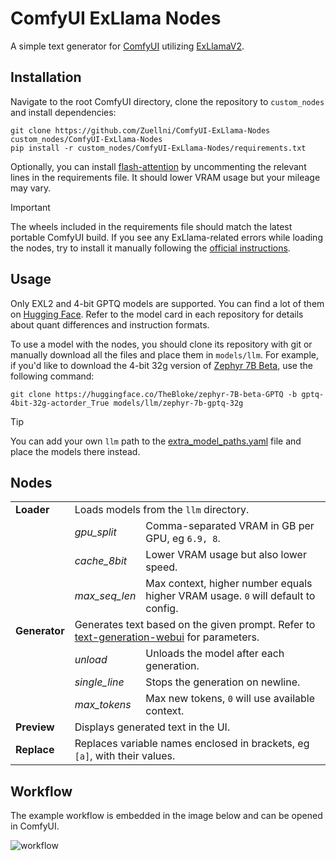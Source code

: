 # ComfyUI ExLlama Nodes
A simple text generator for [ComfyUI](https://github.com/comfyanonymous/ComfyUI) utilizing [ExLlamaV2](https://github.com/turboderp/exllamav2).

## Installation
Navigate to the root ComfyUI directory, clone the repository to `custom_nodes` and install dependencies:
```
git clone https://github.com/Zuellni/ComfyUI-ExLlama-Nodes custom_nodes/ComfyUI-ExLlama-Nodes
pip install -r custom_nodes/ComfyUI-ExLlama-Nodes/requirements.txt
```
Optionally, you can install [flash-attention](https://github.com/Dao-AILab/flash-attention) by uncommenting the relevant lines in the requirements file. It should lower VRAM usage but your mileage may vary.
> [!IMPORTANT]
> The wheels included in the requirements file should match the latest portable ComfyUI build. If you see any ExLlama-related errors while loading the nodes, try to install it manually following the [official instructions](https://github.com/turboderp/exllamav2#installation).

## Usage
Only EXL2 and 4-bit GPTQ models are supported. You can find a lot of them on [Hugging Face](https://huggingface.co/TheBloke). Refer to the model card in each repository for details about quant differences and instruction formats.

To use a model with the nodes, you should clone its repository with git or manually download all the files and place them in `models/llm`. For example, if you'd like to download the 4-bit 32g version of [Zephyr 7B Beta](https://huggingface.co/TheBloke/zephyr-7B-beta-GPTQ), use the following command:
```
git clone https://huggingface.co/TheBloke/zephyr-7B-beta-GPTQ -b gptq-4bit-32g-actorder_True models/llm/zephyr-7b-gptq-32g
```
> [!TIP]
> You can add your own `llm` path to the [extra_model_paths.yaml](https://github.com/comfyanonymous/ComfyUI/blob/master/extra_model_paths.yaml.example) file and place the models there instead.

## Nodes
<table>
  <tr>
    <td><b>Loader</b></td>
    <td colspan="2">Loads models from the <code>llm</code> directory.</td>
  </tr>
  <tr>
    <td></td>
    <td><i>gpu_split</i></td>
    <td>Comma-separated VRAM in GB per GPU, eg <code>6.9, 8</code>.</td>
  </tr>
  <tr>
    <td></td>
    <td><i>cache_8bit</i></td>
    <td>Lower VRAM usage but also lower speed.</td>
  </tr>
  <tr>
    <td></td>
    <td><i>max_seq_len</i></td>
    <td>Max context, higher number equals higher VRAM usage. <code>0</code> will default to config.</td>
  </tr>
  <tr>
    <td><b>Generator</b></td>
    <td colspan="2">Generates text based on the given prompt. Refer to <a href="https://github.com/oobabooga/text-generation-webui/wiki/03-%E2%80%90-Parameters-Tab#parameters-description">text-generation-webui</a> for parameters.</td>
  </tr>
  <tr>
    <td></td>
    <td><i>unload</i></td>
    <td>Unloads the model after each generation.</td>
  </tr>
  <tr>
    <td></td>
    <td><i>single_line</i></td>
    <td>Stops the generation on newline.</td>
  </tr>
  <tr>
    <td></td>
    <td><i>max_tokens</i></td>
    <td>Max new tokens, <code>0</code> will use available context.</td>
  </tr>
  <tr>
    <td><b>Preview</b></td>
    <td colspan="2">Displays generated text in the UI.</td>
  </tr>
  <tr>
    <td><b>Replace</b></td>
    <td colspan="2">Replaces variable names enclosed in brackets, eg <code>[a]</code>, with their values.</td>
  </tr>
</table>

## Workflow
The example workflow is embedded in the image below and can be opened in ComfyUI.

![workflow](https://github.com/Zuellni/ComfyUI-ExLlama-Nodes/assets/123005779/cb20b040-9856-4dab-aed0-4b318bc2d805)
